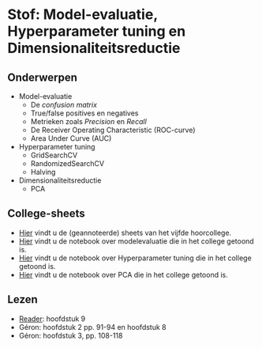 # Stof: Model-evaluatie, Hyperparameter tuning en Dimensionaliteitsreductie

## Onderwerpen

* Model-evaluatie 
    * De _confusion matrix_
    * True/false positives en negatives
    * Metrieken zoals _Precision_ en _Recall_
    * De Receiver Operating Characteristic (ROC-curve)
    * Area Under Curve (AUC)
* Hyperparameter tuning
    * GridSearchCV
    * RandomizedSearchCV
    * Halving
* Dimensionaliteitsreductie
    * PCA

## College-sheets

* [Hier]() vindt u de (geannoteerde) sheets van het vijfde hoorcollege.
* [Hier](https://github.com/hanze-hbo-ict/Machine-Learning/blob/master/Notebooks/Modelevaluatie%20live%20coding%20HC5.ipynb) vindt u de notebook over modelevaluatie die in het college getoond is.
* [Hier](https://github.com/hanze-hbo-ict/Machine-Learning/blob/master/Notebooks/Hyperparam%20Tuning%20live%20coding%20HC7.ipynb) vindt u de notebook over Hyperparameter tuning die in het college getoond is.
* [Hier](https://github.com/hanze-hbo-ict/Machine-Learning/blob/master/Notebooks/PCA%20live%20coding%20HC7.ipynb) vindt u de notebook over PCA die in het college getoond is.

## Lezen

* [Reader](https://blackboard.hanze.nl/bbcswebdav/pid-6341209-dt-content-rid-108927618_2/xid-108927618_2): hoofdstuk 9
* Géron: hoofdstuk 2 pp. 91-94 en hoofdstuk 8
* Géron: hoofdstuk 3, pp. 108-118